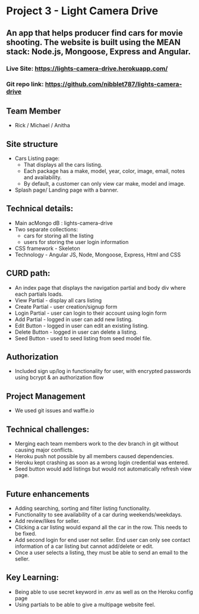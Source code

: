 # Project 3 - Light Camera Drive
## An app that helps producer find cars for movie shooting. The website is built using the MEAN stack: Node.js, Mongoose, Express and Angular.

### Live Site: https://lights-camera-drive.herokuapp.com/
### Git repo link: https://github.com/nibblet787/lights-camera-drive
## Team Member
* Rick / Michael / Anitha

## Site structure
* Cars Listing page:
  * That displays all the cars listing.
  * Each package has a make, model, year, color, image, email, notes and availability.
  * By default, a customer can only view car make, model and image.
* Splash page/ Landing page with a banner.

##  Technical details:
* Main acMongo dB : lights-camera-drive
* Two separate collections:
  * cars for storing all the listing
  * users for storing the user login information
* CSS framework - Skeleton
* Technology - Angular JS, Node, Mongoose, Express, Html and CSS

## CURD path:
* An index page that displays the navigation partial and body div where each partials loads.
* View Partial - display all cars listing
* Create Partial - user creation/signup form 
* Login Partial - user can login to their account using login form
* Add Partial - logged in user can add new listing.
* Edit Button - logged in user can edit an existing listing.
* Delete Button - logged in user can delete a listing.
* Seed Button - used to seed listing from seed model file.


## Authorization
* Included sign up/log in functionality for user, with encrypted passwords using bcrypt & an authorization flow

## Project Management 
* We used git issues and waffle.io


## Technical challenges:
* Merging each team members work to the dev branch in git without causing major conflicts.
* Heroku push not possible by all members caused dependencies.
* Heroku kept crashing as soon as a wrong login credential was entered.
* Seed button would add listings but would not automatically refresh view page.

## Future enhancements
* Adding searching, sorting and filter listing functionality.
* Functionality to see availability of a car during weekends/weekdays.
* Add review/likes for seller.
* Clicking a car listing would expand all the car in the row. This needs to be fixed.
* Add second login for end user not seller. End user can only see contact information of a car listing but cannot add/delete or edit.
* Once a user selects a listing, they must be able to send an email to the seller.


## Key Learning:
* Being able to use secret keyword in .env as well as on the Heroku config page
* Using partials to be able to give a multipage website feel.
